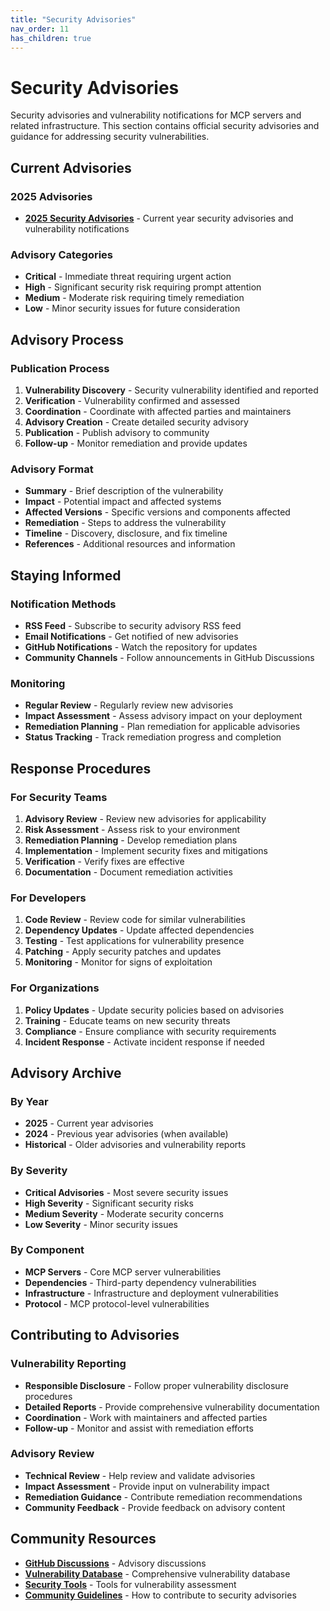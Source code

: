 ```yaml
---
title: "Security Advisories"
nav_order: 11
has_children: true
---
```


# Security Advisories

Security advisories and vulnerability notifications for MCP servers and related infrastructure. This section contains official security advisories and guidance for addressing security vulnerabilities.

## Current Advisories

### 2025 Advisories
- **[2025 Security Advisories](2025/)** - Current year security advisories and vulnerability notifications

### Advisory Categories
- **Critical** - Immediate threat requiring urgent action
- **High** - Significant security risk requiring prompt attention
- **Medium** - Moderate risk requiring timely remediation
- **Low** - Minor security issues for future consideration

## Advisory Process

### Publication Process
1. **Vulnerability Discovery** - Security vulnerability identified and reported
2. **Verification** - Vulnerability confirmed and assessed
3. **Coordination** - Coordinate with affected parties and maintainers
4. **Advisory Creation** - Create detailed security advisory
5. **Publication** - Publish advisory to community
6. **Follow-up** - Monitor remediation and provide updates

### Advisory Format
- **Summary** - Brief description of the vulnerability
- **Impact** - Potential impact and affected systems
- **Affected Versions** - Specific versions and components affected
- **Remediation** - Steps to address the vulnerability
- **Timeline** - Discovery, disclosure, and fix timeline
- **References** - Additional resources and information

## Staying Informed

### Notification Methods
- **RSS Feed** - Subscribe to security advisory RSS feed
- **Email Notifications** - Get notified of new advisories
- **GitHub Notifications** - Watch the repository for updates
- **Community Channels** - Follow announcements in GitHub Discussions

### Monitoring
- **Regular Review** - Regularly review new advisories
- **Impact Assessment** - Assess advisory impact on your deployment
- **Remediation Planning** - Plan remediation for applicable advisories
- **Status Tracking** - Track remediation progress and completion

## Response Procedures

### For Security Teams
1. **Advisory Review** - Review new advisories for applicability
2. **Risk Assessment** - Assess risk to your environment
3. **Remediation Planning** - Develop remediation plans
4. **Implementation** - Implement security fixes and mitigations
5. **Verification** - Verify fixes are effective
6. **Documentation** - Document remediation activities

### For Developers
1. **Code Review** - Review code for similar vulnerabilities
2. **Dependency Updates** - Update affected dependencies
3. **Testing** - Test applications for vulnerability presence
4. **Patching** - Apply security patches and updates
5. **Monitoring** - Monitor for signs of exploitation

### For Organizations
1. **Policy Updates** - Update security policies based on advisories
2. **Training** - Educate teams on new security threats
3. **Compliance** - Ensure compliance with security requirements
4. **Incident Response** - Activate incident response if needed

## Advisory Archive

### By Year
- **2025** - Current year advisories
- **2024** - Previous year advisories (when available)
- **Historical** - Older advisories and vulnerability reports

### By Severity
- **Critical Advisories** - Most severe security issues
- **High Severity** - Significant security risks
- **Medium Severity** - Moderate security concerns
- **Low Severity** - Minor security issues

### By Component
- **MCP Servers** - Core MCP server vulnerabilities
- **Dependencies** - Third-party dependency vulnerabilities
- **Infrastructure** - Infrastructure and deployment vulnerabilities
- **Protocol** - MCP protocol-level vulnerabilities

## Contributing to Advisories

### Vulnerability Reporting
- **Responsible Disclosure** - Follow proper vulnerability disclosure procedures
- **Detailed Reports** - Provide comprehensive vulnerability documentation
- **Coordination** - Work with maintainers and affected parties
- **Follow-up** - Monitor and assist with remediation efforts

### Advisory Review
- **Technical Review** - Help review and validate advisories
- **Impact Assessment** - Provide input on vulnerability impact
- **Remediation Guidance** - Contribute remediation recommendations
- **Community Feedback** - Provide feedback on advisory content

## Community Resources

- **[GitHub Discussions](https://github.com/orgs/ModelContextProtocol-Security/discussions)** - Advisory discussions
- **[Vulnerability Database](../vulnerability-db/)** - Comprehensive vulnerability database
- **[Security Tools](../tools/)** - Tools for vulnerability assessment
- **[Community Guidelines](../community/)** - How to contribute to security advisories
